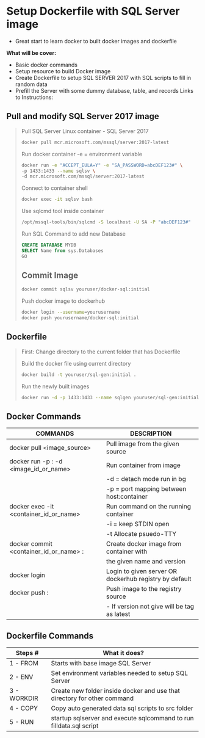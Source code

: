 # Setup Dockerfile with SQL Server image

- Great start to learn docker to built docker images and dockerfile

**What will be cover:**
- Basic docker commands
- Setup resource to build Docker image
- Create Dockerfile to setup SQL SERVER 2017 with SQL scripts to fill in random data
- Prefill the Server with some dummy database, table, and records
Links to Instructions: 


## Pull and modify SQL Server 2017 image
> Pull SQL Server Linux container - SQL Server 2017
> ```sh
> docker pull mcr.microsoft.com/mssql/server:2017-latest
> ```
> Run docker container -e = environment variable
> ```sh
> docker run -e "ACCEPT_EULA=Y" -e "SA_PASSWORD=abcDEF123#" \
> -p 1433:1433 --name sqlsv \
> -d mcr.microsoft.com/mssql/server:2017-latest
> ```
> Connect to container shell
> ```sh
> docker exec -it sqlsv bash
> ```
> Use sqlcmd tool inside container
> ```sh
> /opt/mssql-tools/bin/sqlcmd -S localhost -U SA -P "abcDEF123#"
> ```
> Run SQL Command to add new Database
> ```sql
> CREATE DATABASE MYDB
> SELECT Name from sys.Databases
> GO
> ```
> ## Commit Image
> ```sh
> docker commit sqlsv youruser/docker-sql:initial
> ```
> Push docker image to dockerhub
> ```sh
> docker login --username=yourusername
> docker push yourusername/docker-sql:initial
> ```

## Dockerfile
> First: Change directory to the current folder that has Dockerfile
>
> Build the docker file using current directory
> 
> ```sh
> docker build -t youruser/sql-gen:initial .
> ```
> Run the newly built images
> ```sh
> docker run -d -p 1433:1433 --name sqlgen youruser/sql-gen:initial
> ```


## Docker Commands

| COMMANDS                                                    | DESCRIPTION                                            |
|-------------------------------------------------------------|--------------------------------------------------------|
| docker pull <image_source>                                  | Pull image from the given source                       |
| docker run -p <host>:<container> -d <image_id_or_name>      | Run container from image                               |
|                                                             | -d = detach mode run in bg                             |
|                                                             | -p = port mapping between host:container               |
| docker exec -it <container_id_or_name> <shell>              | Run command on the running container                   |
|                                                             | -i = keep STDIN open                                   |
|                                                             | -t Allocate psuedo-TTY                                 |
| docker commit <container_id_or_name> <image-name>:<version> | Create docker image from container with                |
|                                                             | the given name and version                             |
| docker login <server>                                       | Login to given server OR dockerhub registry by default |
| docker push <image-name>:<version>                          | Push image to the registry source                      |
|                                                             | - If version not give will be tag as latest            |

## Dockerfile Commands

| Steps #     | What it does?                                                            |
|-------------|--------------------------------------------------------------------------|
| 1 - FROM    | Starts with base image SQL Server                                        |
| 2 - ENV     | Set environment variables needed to setup SQL Server                     |
| 3 - WORKDIR | Create new folder inside docker and use that directory for other command |
| 4 - COPY    | Copy auto generated data sql scripts to src folder                       |
| 5 - RUN     | startup sqlserver and execute sqlcommand to run filldata.sql script      |
